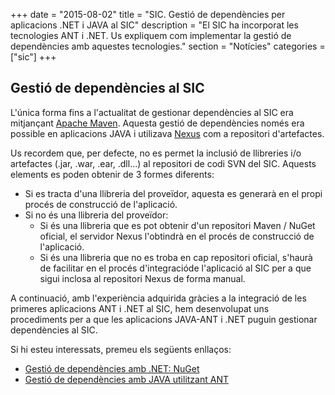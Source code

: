 +++
date        = "2015-08-02"
title       = "SIC. Gestió de dependències per aplicacions .NET i JAVA al SIC"
description = "El SIC ha incorporat les tecnologies ANT i .NET. Us expliquem com implementar la gestió de dependències amb aquestes tecnologies."
section     = "Notícies"
categories  = ["sic"]
+++

## Gestió de dependències al SIC

L'única forma fins a l'actualitat de gestionar dependències al SIC era mitjançant [Apache Maven](http://maven.apache.org/). Aquesta gestió de dependències només era possible en aplicacions JAVA i utilizava [Nexus](http://www.sonatype.com/download-oss-sonatype) com a repositori d'artefactes.

Us recordem que, per defecte, no es permet la inclusió de llibreries i/o artefactes (.jar, .war, .ear, .dll...) al repositori de codi SVN del SIC. Aquests elements es poden obtenir de 3 formes diferents:

* Si es tracta d'una llibreria del proveïdor, aquesta es generarà en el propi procés de construcció de l'aplicació.
* Si no és una llibreria del proveïdor:
	* Si és una llibreria que es pot obtenir d'un repositori Maven / NuGet oficial, el servidor Nexus l'obtindrà en el procés  de construcció de l'aplicació.
	* Si és una llibreria que no es troba en cap repositori oficial, s'haurà de facilitar en el procés d'integracióde l'aplicació al SIC per a que sigui inclosa al repositori Nexus de forma manual.

A continuació, amb l'experiència adquirida gràcies a la integració de les primeres aplicacions ANT i .NET al SIC, hem desenvolupat uns procediments per a que les aplicacions JAVA-ANT i .NET puguin gestionar dependències al SIC.

Si hi esteu interessats, premeu els següents enllaços:

* [Gestió de dependències amb .NET: NuGet](/noticies/2016-08-02-SIC-Gestio-Dependencies-dotNET)
* [Gestió de dependències amb JAVA utilitzant ANT](/noticies/2016-08-02-SIC-Gestio-Dependencies-ANT)

